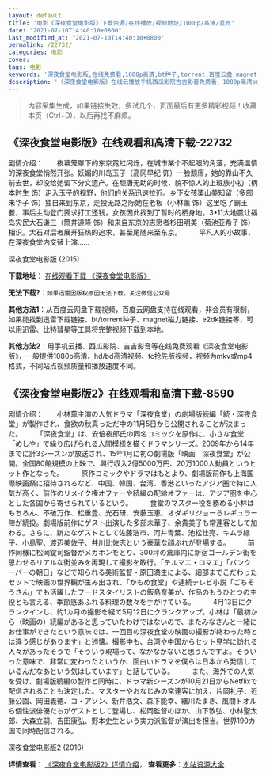 ```yaml
---
layout: default
title: '电影《深夜食堂电影版》下载资源/在线播放/视频地址/1080p/高清/蓝光'
date: "2021-07-10T14:40:10+0800"
last_modified_at: "2021-07-10T14:40:10+0800"
permalink: /22732/
categories: 电影
cover:
tags: 电影
keywords: '深夜食堂电影版,在线免费看,1080p高清,bt种子,torrent,百度云盘,magnet,磁力链,迅雷下载资源'
description: '《深夜食堂电影版》在线云播放手机西瓜影院吉吉影音免费看，1080p高清bd/hd未删减完整版和tc抢先枪版，mkv/mp4格式，附带bt/torrent种子、magnet/磁力链、百度云盘、网盘资源迅雷下载链接'
---
```


>内容采集生成，如果链接失效，多试几个，页面最后有更多精彩视频！收藏本页（Ctrl+D)，以后再找不麻烦。


## 《深夜食堂电影版》在线观看和高清下载-22732

剧情介绍：　　夜幕笼罩下的东京霓虹闪烁，在城市某个不起眼的角落，充满温情的深夜食堂悄然开张。妖媚的川岛玉子（高冈早纪 饰）一脸颓唐，她的靠山不久前去世，却没给她留下分文遗产。在颓唐无助的时候，貌不惊人的上班族小初（柄本时生 饰）走入玉子的视野，他们的关系迅速拉近。乡下女孩栗山美知留（多部未华子 饰）独自来到东京，走投无路之际她在老板（小林薰 饰）这里吃了霸王餐，事后主动登门要求打工还钱，女孩因此找到了暂时的栖身地。3•11大地震让福岛灾民大石谦三（筒井道隆 饰）和来自东京的志愿者杉田明美（菊池亚希子 饰）相识。大石对后者展开狂热的追求，甚至尾随来至东京。  　　平凡人的小故事，在深夜食堂内交替上演……


深夜食堂电影版 (2015)

**下载地址**： [在线观看下载 《深夜食堂电影版》](https://www.btbtdy.me/btdy/dy302.html) 


**无法下载?**：`如果迅雷因版权原因无法下载，关注微信公众号 `

**其他方法1**：从百度云网盘下载视频，百度云网盘支持在线观看，非会员有限制，如果能找到迅雷下载链接、bt/torrent种子、magnet磁力链接、e2dk链接等，可以用迅雷、比特彗星等工具将完整视频下载到本地。

**其他方法2**：用手机云播、西瓜影院、吉吉影音等在线免费观看《深夜食堂电影版》，一般提供1080p高清、hd/bd高清视频、tc抢先版视频，视频为mkv或mp4格式，不同站点视频质量和播放速度不同。


## 《深夜食堂电影版2》在线观看和高清下载-8590

剧情介绍：　　小林薫主演の人気ドラマ「深夜食堂」の劇場版続編「続・深夜食堂」が製作され、食欲の秋真っただ中の11月5日から公開されることが決まった。  　　「深夜食堂」は、安倍夜郎氏の同名コミックを原作に、小さな食堂「めしや」で繰り広げられる人間模様を描くドラマシリーズ。2009年から14年までに計3シーズンが放送され、15年1月に初の劇場版「映画　深夜食堂」が公開。全国80館規模の上映で、興行収入2億5000万円、20万1000人動員というヒット作となった。  　　原作コミックやドラマはもとより、劇場版前作も上海国際映画祭に招待されるなど、中国、韓国、台湾、香港といったアジア圏で特に人気が高く、前作のリメイク権オファーや続編の配給オファーは、アジア圏を中心とした各国から寄せられているという。  　　食堂のマスター役を務める小林はもちろん、不破万作、松重豊、光石研、安藤玉恵、オダギリジョーらレギュラー陣が続投。劇場版前作にゲスト出演した多部未華子、余貴美子も常連客として加わる。さらに、新たなゲストとして佐藤浩市、河井青葉、池松壮亮、キムラ緑子、小島聖、渡辺美佐子、井川比佐志という豪華な顔ぶれが登場する。  　　前作同様に松岡錠司監督がメガホンをとり、300坪の倉庫内に新宿ゴールデン街を思わせるリアルな街並みを再現して撮影を敢行。「テルマエ・ロマエ」「バンクーバーの朝日」などで知られる美術監督・原田満生による、細部までこだわったセットで映画の世界観が生み出され、「かもめ食堂」や連続テレビ小説「ごちそうさん」でも活躍したフードスタイリストの飯島奈美が、作品のもうひとつの主役とも言える、季節感あふれる料理の数々を手がけている。  　　4月13日にクランクインし、約1カ月の撮影を経て5月12日にクランクアップ。小林は「最初から（映画の）続編があると思っていたわけではないので、またみなさんと一緒にお仕事ができたという意味では、一回目の深夜食堂の映画の撮影が終わった時とは違う感じがあります」と述懐。撮影中も、台湾や中国からセット見学に訪れる人々があったそうで「そういう現場って、なかなかないと思うんですよ。そういった意味で、非常に変わったというか、面白いドラマを僕らは日本から発信しているんだなあという気はしています」と話している。  　　また、海外での人気を受け、劇場版続編の製作と同時に、ドラマ新シーズンが10月21日からNetflixで配信されることも決定した。マスターやおなじみの常連客に加え、片岡礼子、近藤公園、岡田義徳、コ・アソン、新井浩文、森下能幸、緒川たまき、風間トオルら個性派俳優たちがゲストとして登場し、松岡監督のほか、山下敦弘、小林聖太郎、大森立嗣、吉田康弘、野本史生という実力派監督が演出を担当。世界190カ国で同時配信される。


深夜食堂电影版2 (2016)

**详情查看**： [《深夜食堂电影版2》详情介绍](/movie/8590/)， **查看更多**：[本站资源大全](/movie/t/all/)

